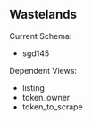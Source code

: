 ## Wastelands

Current Schema:

- sgd145

Dependent Views:

- listing
- token_owner
- token_to_scrape
